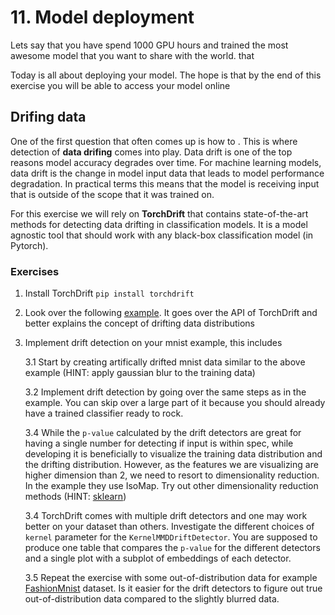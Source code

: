 # 11. Model deployment

Lets say that you have spend 1000 GPU hours and trained the most awesome model that you want to share with the
world. that

Today is all about deploying your model. The hope is that by the end of this exercise you will be able to
access your model online 

## Drifing data

One of the first question that often comes up is how to . This is where detection of **data drifing** comes 
into play. Data drift is one of the top reasons model accuracy degrades over time. For machine learning models,
data drift is the change in model input data that leads to model performance degradation. In practical terms
this means that the model is receiving input that is outside of the scope that it was trained on. 

For this exercise we will rely on **TorchDrift** that contains state-of-the-art methods for detecting data
drifting in classification models. It is a model agnostic tool that should work with any black-box classification
model (in Pytorch).

### Exercises

1. Install TorchDrift `pip install torchdrift`

2. Look over the following [example](https://torchdrift.org/notebooks/drift_detection_on_images.html). It goes
   over the API of TorchDrift and better explains the concept of drifting data distributions
   
3. Implement drift detection on your mnist example, this includes

    3.1 Start by creating artifically drifted mnist data similar to the above example (HINT: apply gaussian
        blur to the training data)
        
    3.2 Implement drift detection by going over the same steps as in the example. You can skip over a large
        part of it because you should already have a trained classifier ready to rock.
    
    3.4 While the `p-value` calculated by the drift detectors are great for having a single number for detecting
        if input is within spec, while developing it is beneficially to visualize the training data distribution
        and the drifting distribution. However, as the features we are visualizing are higher dimension than
        2, we need to resort to dimensionality reduction. In the example they use IsoMap. Try out other
        dimensionality reduction methods (HINT: [sklearn](https://scikit-learn.org/stable/modules/manifold.html))
    
    3.4 TorchDrift comes with multiple drift detectors and one may work better on your dataset than others. 
        Investigate the different choices of `kernel` parameter for the `KernelMMDDriftDetector`. You are
        supposed to produce one table that compares the `p-value` for the different detectors and a single
        plot with a subplot of embeddings of each detector.
    
    3.5 Repeat the exercise with some out-of-distribution data for example 
        [FashionMnist](https://github.com/zalandoresearch/fashion-mnist) dataset. Is it easier for the
        drift detectors to figure out true out-of-distribution data compared to the slightly blurred data.

